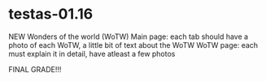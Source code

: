 # testas-01.16
NEW Wonders of the world (WoTW)
Main page: each tab should have a photo of each WoTW, a little bit of text about the WoTW
WoTW page: each must explain it in detail, have atleast a few photos

FINAL GRADE!!!
